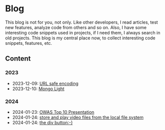 # Blog

This blog is not for you, not only. 
Like other developers, I read articles, test new features, analyze code from others and so on.
Also, I have some interesting code snippets used in projects, if I need them, I always search in old projects.
This blog is my central place now, to collect interesting code snippets, features, etc.

## Content

### 2023

- 2023-12-09: [URL safe encoding](./2023/01-ursafe-encoding/README.md)
- 2023-12-10: [Mongo Light](./2023/02-mongo-light/README.md)

### 2024

- 2024-01-23: [OWAS Top 10 Presentation](./2024/01-owasp/README.md)
- 2024-01-24: [store and play video files from the local file system](./2024/02-file-access-api/README.md)
- 2024-01-24: [the div button:-)](./2024/03-div-button/README.md)